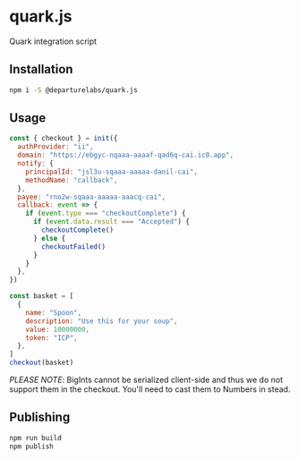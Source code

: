 # quark.js

Quark integration script

## Installation

```sh
npm i -S @departurelabs/quark.js
```

## Usage

```js
const { checkout } = init({
  authProvider: "ii",
  domain: "https://ebgyc-nqaaa-aaaaf-qad6q-cai.ic0.app",
  notify: {
    principalId: "jsl3u-sqaaa-aaaaa-danil-cai",
    methodName: "callback",
  },
  payee: "rno2w-sqaaa-aaaaa-aaacq-cai",
  callback: event => {
    if (event.type === "checkoutComplete") {
      if (event.data.result === "Accepted") {
        checkoutComplete()
      } else {
        checkoutFailed()
      }
    }
  },
})

const basket = [
  {
    name: "Spoon",
    description: "Use this for your soup",
    value: 10000000,
    token: "ICP",
  },
]
checkout(basket)
```

_PLEASE NOTE_: BigInts cannot be serialized client-side and thus we do not
support them in the checkout. You'll need to cast them to Numbers in stead.

## Publishing

```sh
npm run build
npm publish
```
